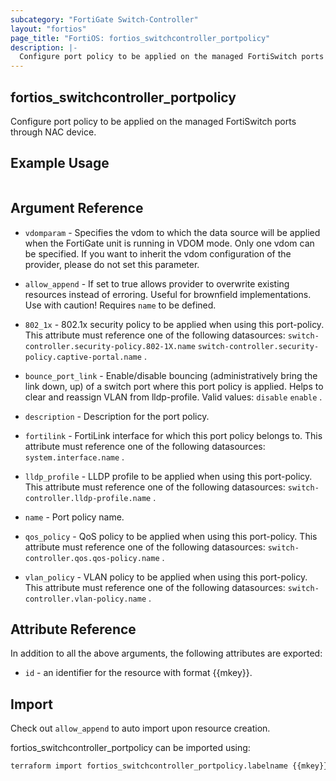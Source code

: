 ```yaml
---
subcategory: "FortiGate Switch-Controller"
layout: "fortios"
page_title: "FortiOS: fortios_switchcontroller_portpolicy"
description: |-
  Configure port policy to be applied on the managed FortiSwitch ports through NAC device.
---
```


## fortios_switchcontroller_portpolicy
Configure port policy to be applied on the managed FortiSwitch ports through NAC device.

## Example Usage

```hcl

```

## Argument Reference
* `vdomparam` - Specifies the vdom to which the data source will be applied when the FortiGate unit is running in VDOM mode. Only one vdom can be specified. If you want to inherit the vdom configuration of the provider, please do not set this parameter.
* `allow_append` - If set to true allows provider to overwrite existing resources instead of erroring. Useful for brownfield implementations. Use with caution! Requires `name` to be defined.

* `802_1x` - 802.1x security policy to be applied when using this port-policy. This attribute must reference one of the following datasources: `switch-controller.security-policy.802-1X.name` `switch-controller.security-policy.captive-portal.name` .
* `bounce_port_link` - Enable/disable bouncing (administratively bring the link down, up) of a switch port where this port policy is applied. Helps to clear and reassign VLAN from lldp-profile. Valid values: `disable` `enable` .
* `description` - Description for the port policy.
* `fortilink` - FortiLink interface for which this port policy belongs to. This attribute must reference one of the following datasources: `system.interface.name` .
* `lldp_profile` - LLDP profile to be applied when using this port-policy. This attribute must reference one of the following datasources: `switch-controller.lldp-profile.name` .
* `name` - Port policy name.
* `qos_policy` - QoS policy to be applied when using this port-policy. This attribute must reference one of the following datasources: `switch-controller.qos.qos-policy.name` .
* `vlan_policy` - VLAN policy to be applied when using this port-policy. This attribute must reference one of the following datasources: `switch-controller.vlan-policy.name` .

## Attribute Reference

In addition to all the above arguments, the following attributes are exported:
* `id` - an identifier for the resource with format {{mkey}}.

## Import

Check out `allow_append` to auto import upon resource creation.

fortios_switchcontroller_portpolicy can be imported using:
```sh
terraform import fortios_switchcontroller_portpolicy.labelname {{mkey}}
```
